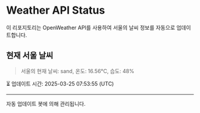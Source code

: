 
# Weather API Status

이 리포지토리는 OpenWeather API를 사용하여 서울의 날씨 정보를 자동으로 업데이트합니다.

## 현재 서울 날씨
> 서울의 현재 날씨: sand, 온도: 16.56°C, 습도: 48%

⏳ 업데이트 시간: 2025-03-25 07:53:55 (UTC)

---
자동 업데이트 봇에 의해 관리됩니다.
